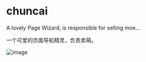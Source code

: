 # chuncai
A lovely Page Wizard, is responsible for selling moe...

一个可爱的页面导航精灵，负责卖萌。

![image](https://github.com/shalldie/chuncai/blob/Ver.jQuery/img/GIF.gif?raw=true)

